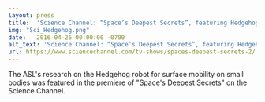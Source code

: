 ```yaml
---
layout: press
title:  'Science Channel: “Space’s Deepest Secrets”, featuring Hedgehog'
img: "Sci_Hedgehog.png"
date:   2016-04-26 00:00:00 -0700
alt_text: 'Science Channel: “Space’s Deepest Secrets”, featuring Hedgehog'
url: https://www.sciencechannel.com/tv-shows/spaces-deepest-secrets-2/
---
```


The ASL's research on the Hedgehog robot for surface mobility on small bodies was featured in the premiere of "Space's Deepest Secrets" on the Science Channel.
